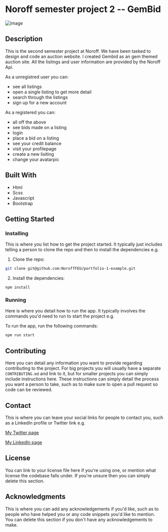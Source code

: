 # Noroff semester project 2 -- GemBid

![image](https://user-images.githubusercontent.com/52622303/164316813-4b12d99f-aeb7-4069-85cf-e72b3a50ac99.png)


## Description

This is the second semester project at Noroff. We have been tasked to design and code an auction website. I created Gembid as an gem themed auction site. 
All the lisitngs and user information are provided by the Noroff Api.

As a unregistred user you can:

- see all listings
- open a single listing to get more detail
- search through the listings
- sign up for a new account

As a registered you can:

- all off the above
- see bids made on a listing
- login
- place a bid on a listing
- see your credit balance
- visit your profilepage
- create a new lisiting
- change your avatarpic

## Built With

- Html
- Scss
- Javascript
- Bootstrap


## Getting Started

### Installing

This is where you list how to get the project started. It typically just includes telling a person to clone the repo and then to install the dependencies e.g.

1. Clone the repo:

```bash
git clone git@github.com:NoroffFEU/portfolio-1-example.git
```

2. Install the dependencies:

```
npm install
```

### Running

Here is where you detail how to run the app. It typically involves the commands you'd need to run to start the project e.g.

To run the app, run the following commands:

```bash
npm run start
```

## Contributing

Here you can detail any information you want to provide regarding contributing to the project. For big projects you will usually have a separate `CONTRIBUTING.md` and link to it, but for smaller projects you can simply include instructions here. These instructions can simply detail the process you want a person to take, such as to make sure to open a pull request so code can be reviewed.

## Contact

This is where you can leave your social links for people to contact you, such as a LinkedIn profile or Twitter link e.g.

[My Twitter page](www.twitter.com)

[My LinkedIn page](www.linkedin.com)

## License

You can link to your license file here if you're using one, or mention what license the codebase falls under. If you're unsure then you can simply delete this section.

## Acknowledgments

This is where you can add any acknowledgements if you'd like, such as to people who have helped you or any code snippets you'd like to mention. You can delete this section if you don't have any acknowledgements to make.
